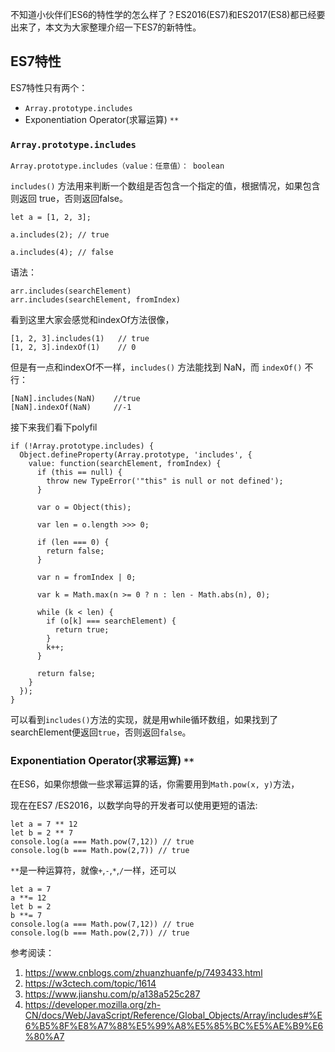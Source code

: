 不知道小伙伴们ES6的特性学的怎么样了？ES2016(ES7)和ES2017(ES8)都已经要出来了，本文为大家整理介绍一下ES7的新特性。

## ES7特性
ES7特性只有两个：
- `Array.prototype.includes`
- Exponentiation Operator(求幂运算) `**`



###  `Array.prototype.includes`

`Array.prototype.includes（value：任意值）： boolean`

`includes()` 方法用来判断一个数组是否包含一个指定的值，根据情况，如果包含则返回 true，否则返回false。

```
let a = [1, 2, 3];

a.includes(2); // true 

a.includes(4); // false
```

语法：

```
arr.includes(searchElement)
arr.includes(searchElement, fromIndex)
```

看到这里大家会感觉和indexOf方法很像，
```
[1, 2, 3].includes(1)   // true
[1, 2, 3].indexOf(1)    // 0
```
但是有一点和indexOf不一样，`includes()` 方法能找到 NaN，而 `indexOf()` 不行：
```
[NaN].includes(NaN)    //true
[NaN].indexOf(NaN)     //-1
```
接下来我们看下polyfil
```
if (!Array.prototype.includes) {
  Object.defineProperty(Array.prototype, 'includes', {
    value: function(searchElement, fromIndex) {
      if (this == null) {
        throw new TypeError('"this" is null or not defined');
      }

      var o = Object(this);
      
      var len = o.length >>> 0;

      if (len === 0) {
        return false;
      }

      var n = fromIndex | 0;

      var k = Math.max(n >= 0 ? n : len - Math.abs(n), 0);

      while (k < len) {
        if (o[k] === searchElement) {
          return true;
        }
        k++;
      }

      return false;
    }
  });
}
```
可以看到`includes()`方法的实现，就是用while循环数组，如果找到了searchElement便返回`true`，否则返回`false`。


### Exponentiation Operator(求幂运算) `**`
在ES6，如果你想做一些求幂运算的话，你需要用到`Math.pow(x, y)`方法，

现在在ES7 /ES2016，以数学向导的开发者可以使用更短的语法:
```
let a = 7 ** 12
let b = 2 ** 7
console.log(a === Math.pow(7,12)) // true
console.log(b === Math.pow(2,7)) // true
```
`**`是一种运算符，就像`+`,`-`,`*`,`/`一样，还可以
```
let a = 7
a **= 12
let b = 2
b **= 7
console.log(a === Math.pow(7,12)) // true
console.log(b === Math.pow(2,7)) // true
```


参考阅读：

1. https://www.cnblogs.com/zhuanzhuanfe/p/7493433.html
2. https://w3ctech.com/topic/1614
3. https://www.jianshu.com/p/a138a525c287
4. https://developer.mozilla.org/zh-CN/docs/Web/JavaScript/Reference/Global_Objects/Array/includes#%E6%B5%8F%E8%A7%88%E5%99%A8%E5%85%BC%E5%AE%B9%E6%80%A7